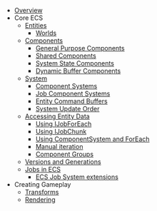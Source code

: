 <!-- Generated from ../Samples/Packages/com.unity.entities/Documentation~/toc.yml do not edit. -->
* [Overview](index.md)
* Core ECS
  * [Entities](ecs_entities.md)
    * [Worlds](world.md)
  * [Components](ecs_components.md)
    * [General Purpose Components](component_data.md)
    * [Shared Components](shared_component_data.md)
    * [System State Components](system_state_components.md)
    * [Dynamic Buffer Components](dynamic_buffers.md)
  * [System](ecs_systems.md)
    * [Component Systems](component_system.md)
    * [Job Component Systems](job_component_system.md)
    * [Entity Command Buffers](entity_command_buffer.md)
    * [System Update Order](system_update_order.md)
  * [Accessing Entity Data](chunk_iteration.md)
    * [Using IJobForEach](entity_iteration_job.md)
    * [Using IJobChunk](chunk_iteration_job.md)
    * [Using ComponentSystem and ForEach](entity_iteration_foreach.md)
    * [Manual iteration](manual_iteration.md)
    * [Component Groups](component_group.md)
  * [Versions and Generations](version_numbers.md)
  * [Jobs in ECS](ecs_job_overview.md)
    * [ECS Job System extensions](ecs_job_extensions.md)
* Creating Gameplay
  * [Transforms](transform_system.md)
  * [Rendering](gp_rendering.md)
